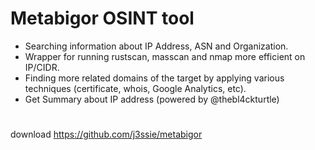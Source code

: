 # Metabigor OSINT tool 
 
- Searching information about IP Address, ASN and Organization.  
- Wrapper for running rustscan, masscan and nmap more efficient on IP/CIDR.
- Finding more related domains of the target by applying various techniques (certificate, whois, Google Analytics, etc).
- Get Summary about IP address (powered by @thebl4ckturtle)

#
download
https://github.com/j3ssie/metabigor
